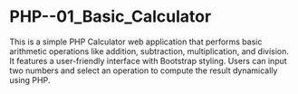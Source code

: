 # PHP--01_Basic_Calculator
This is a simple PHP Calculator web application that performs basic arithmetic operations like addition, subtraction, multiplication, and division. It features a user-friendly interface with Bootstrap styling. Users can input two numbers and select an operation to compute the result dynamically using PHP.
